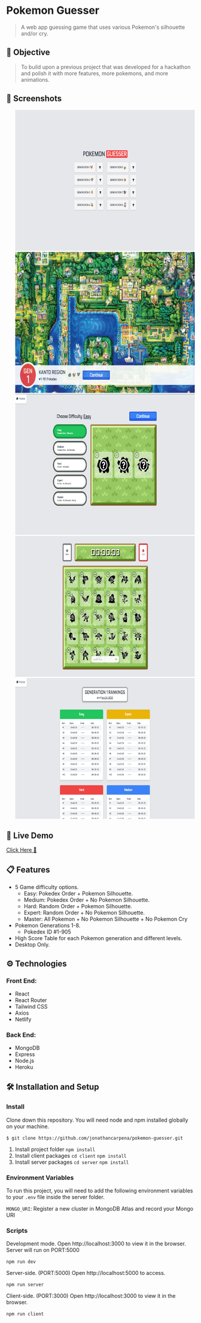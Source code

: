 # Pokemon Guesser

> A web app guessing game that uses various Pokemon's silhouette and/or cry.

## 🚀 Objective

> To build upon a previous project that was developed for a hackathon and polish
> it with more features, more pokemons, and more animations.

## 📸 Screenshots

<ul style="display:flex flex-direction:column">
<img src="./screenshots/landing.PNG" width="690" height="375" alt="landing"> 
<img src="./screenshots/loading.PNG" width="690" height="375" alt="loading">
<img src="./screenshots/difficulty.PNG" width="690" height="375" alt="difficulty">    
<img src="./screenshots/game.PNG" width="690" height="375" alt="game">    
<img src="./screenshots/ranking.PNG" width="690" height="375" alt="ranking">
</ul>

## 🎥 Live Demo

<a href="https://jonathancarpena.me/work/demo/Pokemon%20Guesser" target="_blank" rel="noopener noreferrer">Click
Here 🔗</a>

## 📋 Features

-  5 Game difficulty options.
   -  Easy: Pokedex Order + Pokemon Silhouette.
   -  Medium: Pokedex Order + No Pokemon Silhouette.
   -  Hard: Random Order + Pokemon Silhouette.
   -  Expert: Random Order + No Pokemon Silhouette.
   -  Master: All Pokemon + No Pokemon Silhouette + No Pokemon Cry
-  Pokemon Generations 1-8.
   -  Pokedex ID #1-905
-  High Score Table for each Pokemon generation and different levels.
-  Desktop Only.

## ⚙ Technologies

### Front End:

-  React
-  React Router
-  Tailwind CSS
-  Axios
-  Netlify

### Back End:

-  MongoDB
-  Express
-  Node.js
-  Heroku

## 🛠 Installation and Setup

### Install

Clone down this repository. You will need node and npm installed globally on
your machine.

```
$ git clone https://github.com/jonathancarpena/pokemon-guesser.git
```

1. Install project folder `npm install`
1. Install client packages `cd client` `npm install`
1. Install server packages `cd server` `npm install`

### Environment Variables

To run this project, you will need to add the following environment variables to
your `.env` file inside the server folder.

`MONGO_URI`: Register a new cluster in MongoDB Atlas and record your Mongo URI

### Scripts

Development mode. Open http://localhost:3000 to view it in the browser. Server
will run on PORT:5000

```
npm run dev
```

Server-side. (PORT:5000) Open http://localhost:5000 to access.

```
npm run server
```

Client-side. (PORT:3000) Open http://localhost:3000 to view it in the browser.

```
npm run client
```
